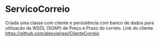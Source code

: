 # ServicoCorreio
Criada uma classe com cliente e persistência com banco de dados para utilização da WSDL (SOAP) de Preço e Prazo do correio. Link do cliente https://github.com/alexvieirasj/ClienteCorreio
